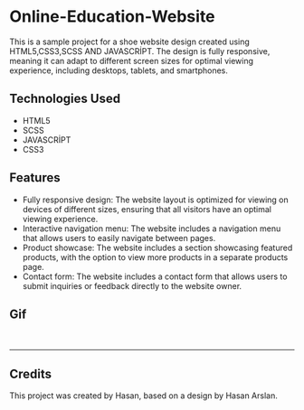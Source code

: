 # Online-Education-Website

  <p>This is a sample project for a shoe website design created using HTML5,CSS3,SCSS AND JAVASCRİPT. The design is fully responsive, meaning it can adapt to different screen sizes for optimal viewing experience, including desktops, tablets, and smartphones.</p>

  <h2>Technologies Used</h2>

  <ul>
    <li>HTML5</li>
    <li>SCSS</li>
    <li>JAVASCRİPT</li>
    <li>CSS3</li>
  </ul>

  <h2>Features</h2>

  <ul>
    <li>Fully responsive design: The website layout is optimized for viewing on devices of different sizes, ensuring that all visitors have an optimal viewing      experience.</li>
    <li>Interactive navigation menu: The website includes a navigation menu that allows users to easily navigate between pages.</li>
    <li>Product showcase: The website includes a section showcasing featured products, with the option to view more products in a separate products page.</li>
    <li>Contact form: The website includes a contact form that allows users to submit inquiries or feedback directly to the website owner.</li>
  </ul>
  
  <h2>Gif<h2>
  
 <img src="https://github.com/Hasan-Arslan2779/Online-Education-Website/blob/master/gif%20(2).gif" alt="">
  
  <hr>
  
  <h2>Credits</h2>
  
  <p>This project was created by Hasan, based on a design by Hasan Arslan.</p>
